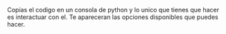 Copias el codigo en un consola de python y lo unico que tienes que hacer es interactuar con el. Te apareceran las opciones disponibles que puedes hacer.
